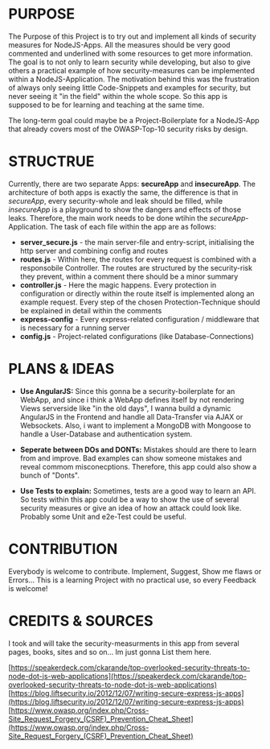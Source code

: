 PURPOSE
=================
The Purpose of this Project is to try out and implement all kinds of security measures for NodeJS-Apps. All the measures
should be very good commented and underlined with some resources to get more information. The goal is to not only to
learn security while developing, but also to give others a practical example of how security-measures can be implemented
within a NodeJS-Application. The motivation behind this was the frustration of always only seeing little Code-Snippets
and examples for security, but never seeing it "in the field" within the whole scope. So this app is supposed to be for
learning and teaching at the same time.

The long-term goal could maybe be a Project-Boilerplate for a NodeJS-App that already covers most of the OWASP-Top-10
security risks by design.

STRUCTRUE
================
Currently, there are two separate Apps: **secureApp** and **insecureApp**. The architecture of both apps is exactly the same, the difference is that 
in *secureApp*, every security-whole and leak should be filled, while *insecureApp* is a playground to show the dangers and effects of those leaks.
Therefore, the main work needs to be done wtihin the *secureApp*-Application. The task of each file within the app are as follows:

* **server_secure.js** - the main server-file and entry-script, initialising the http server and combining config and routes
* **routes.js** - Within here, the routes for every request is combined with a responsobile Controller. The routes are structured by the security-risk they prevent, 
within a comment there should be a minor summary
* **controller.js** - Here the magic happens. Every protection in configuration or directly within the route itself is implemented along an example request.
Every step of the chosen Protection-Technique should be explained in detail within the comments
* **express-config** - Every express-related configuration / middleware that is necessary for a running server 
* **config.js** - Project-related configurations (like Database-Connections)

PLANS & IDEAS
=================
- **Use AngularJS:**
Since this gonna be a security-boilerplate for an WebApp, and since i think a WebApp defines itself by not rendering
Views serverside like "in the old days", I wanna build a dynamic AngularJS in the Frontend and handle all Data-Transfer via AJAX or
Websockets. Also, i want to implement a MongoDB with Mongoose to handle a User-Database and authentication system.

- **Seperate between DOs and DONTs:**
Mistakes should are there to learn from and improve. Bad examples can show someone mistakes and reveal commom misconecptions.
Therefore, this app could also show a bunch of "Donts".

- **Use Tests to explain:**
Sometimes, tests are a good way to learn an API. So tests within this app could be a way to show the use of several security
measures or give an idea of how an attack could look like. Probably some Unit and e2e-Test could be useful.


CONTRIBUTION
=================
Everybody is welcome to contribute. Implement, Suggest, Show me flaws or Errors... This is a learning Project with no practical use, so every
Feedback is welcome!


CREDITS & SOURCES
=================
I took and will take the security-measurments in this app from several pages, books, sites and so on...  Im just gonna List them here.

[https://speakerdeck.com/ckarande/top-overlooked-security-threats-to-node-dot-js-web-applications](https://speakerdeck.com/ckarande/top-overlooked-security-threats-to-node-dot-js-web-applications)
[https://blog.liftsecurity.io/2012/12/07/writing-secure-express-js-apps](https://blog.liftsecurity.io/2012/12/07/writing-secure-express-js-apps)
[https://www.owasp.org/index.php/Cross-Site_Request_Forgery_(CSRF)_Prevention_Cheat_Sheet](https://www.owasp.org/index.php/Cross-Site_Request_Forgery_(CSRF)_Prevention_Cheat_Sheet)